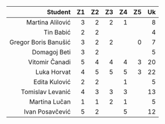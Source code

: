 | Student |              Z1 | Z2 | Z3 | Z4 | Z5 | Uk
| ---: | ---: | ---: | ---: | ---: | ---: | --: |
| Martina Alilović |      3 | 2  |  2 | 1  |    | 8
| Tin Babić |             2 | 2  |    |    |    | 4
| Gregor Boris Banušić |  3 | 2  |  2 |    |  0 | 7
| Domagoj Beti |          3 | 2  |    |    |    | 5
| Vitomir Čanadi |        5 | 4  |  4 |  4 |  3 | 20
| Luka Horvat |           4 | 5  |  5 | 5  |  3 | 22
| Edita Kulović |         2 | 2  |    | 1  |    | 5
| Tomislav Levanić |      4 | 3  |  3 | 3  |    | 13
| Martina Lučan |         1 | 1  |  2 | 1  |    | 5
| Ivan Posavčević |       5 | 2  |    | 5  |    | 12
